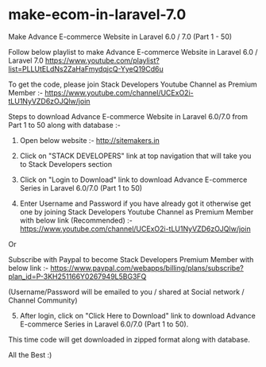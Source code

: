 # make-ecom-in-laravel-7.0
Make Advance E-commerce Website in Laravel 6.0 / 7.0 (Part 1 - 50)

Follow below playlist to make Advance E-commerce Website in Laravel 6.0 / Laravel 7.0
https://www.youtube.com/playlist?list=PLLUtELdNs2ZaHaFmydqjcQ-YyeQ19Cd6u

To get the code, please join Stack Developers Youtube Channel as Premium Member :-
https://www.youtube.com/channel/UCExO2i-tLU1NyVZD6zOJQlw/join

Steps to download Advance E-commerce Website in Laravel 6.0/7.0 from Part 1 to 50 along with database :-

1) Open below website :-
http://sitemakers.in

2) Click on "STACK DEVELOPERS" link at top navigation that will take you to Stack Developers section

3) Click on "Login to Download" link to download Advance E-commerce Series in Laravel 6.0/7.0 (Part 1 to 50)

4) Enter Username and Password if you have already got it otherwise get one by joining Stack Developers Youtube Channel as Premium Member with below link (Recommended) :-
https://www.youtube.com/channel/UCExO2i-tLU1NyVZD6zOJQlw/join

Or 

Subscribe with Paypal to become Stack Developers Premium Member with below link :- 
https://www.paypal.com/webapps/billing/plans/subscribe?plan_id=P-3KH251166Y0267949L5BG3FQ

(Username/Password will be emailed to you / shared at Social network / Channel Community)

5) After login, click on "Click Here to Download" link to download Advance E-commerce Series in Laravel 6.0/7.0 (Part 1 to 50).

This time code will get downloaded in zipped format along with database.

All the Best :)
